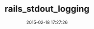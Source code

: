 ---
layout: post
title:  "rails_stdout_logging"
repo:   "heroku/rails_stdout_logging"
date:   2015-02-18 17:27:26
gemurl: https://github.com/heroku/rails_stdout_logging
---